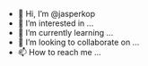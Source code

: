 - 👋 Hi, I’m @jasperkop
- 👀 I’m interested in ...
- 🌱 I’m currently learning ...
- 💞️ I’m looking to collaborate on ...
- 📫 How to reach me ...

<!---
jasperkop/jasperkop is a ✨ special ✨ repository because its `README.md` (this file) appears on your GitHub profile.
You can click the Preview link to take a look at your changes.
--->
